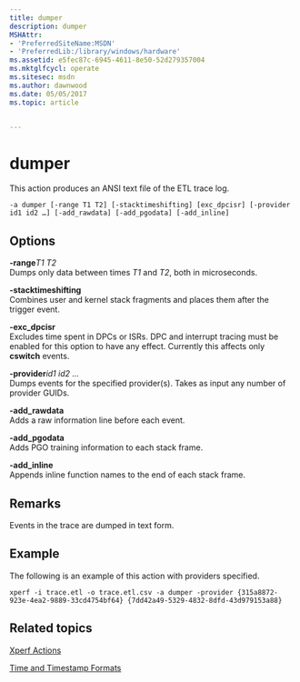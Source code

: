 ```yaml
---
title: dumper
description: dumper
MSHAttr:
- 'PreferredSiteName:MSDN'
- 'PreferredLib:/library/windows/hardware'
ms.assetid: e5fec87c-6945-4611-8e50-52d279357004
ms.mktglfcycl: operate
ms.sitesec: msdn
ms.author: dawnwood
ms.date: 05/05/2017
ms.topic: article


---
```


# dumper


This action produces an ANSI text file of the ETL trace log.

```
-a dumper [-range T1 T2] [-stacktimeshifting] [exc_dpcisr] [-provider id1 id2 …] [-add_rawdata] [-add_pgodata] [-add_inline]
```

## Options


<a href="" id="-ranget1-t2"></a>**-range***T1 T2*  
Dumps only data between times *T1* and *T2*, both in microseconds.

<a href="" id="-stacktimeshifting"></a>**-stacktimeshifting**  
Combines user and kernel stack fragments and places them after the trigger event.

<a href="" id="-exc-dpcisr"></a>**-exc\_dpcisr**  
Excludes time spent in DPCs or ISRs. DPC and interrupt tracing must be enabled for this option to have any effect. Currently this affects only **cswitch** events.

<a href="" id="-providerid1-id2--"></a>**-provider***id1 id2 …*  
Dumps events for the specified provider(s). Takes as input any number of provider GUIDs.

<a href="" id="-add-rawdata"></a>**-add\_rawdata**  
Adds a raw information line before each event.

<a href="" id="-add-pgodata"></a>**-add\_pgodata**  
Adds PGO training information to each stack frame.

<a href="" id="-add-inline"></a>**-add\_inline**  
Appends inline function names to the end of each stack frame.

## Remarks


Events in the trace are dumped in text form.

## Example


The following is an example of this action with providers specified.

```
xperf -i trace.etl -o trace.etl.csv -a dumper -provider {315a8872-923e-4ea2-9889-33cd4754bf64} {7dd42a49-5329-4832-8dfd-43d979153a88}
```

## Related topics


[Xperf Actions](xperf-actions.md)

[Time and Timestamp Formats](time-and-timestamp-formats.md)

 

 







